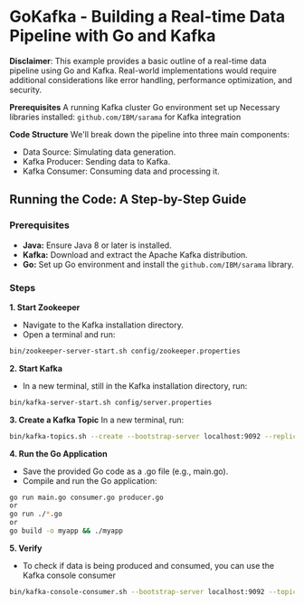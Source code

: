 # GoKafka - Building a Real-time Data Pipeline with Go and Kafka

**Disclaimer**: This example provides a basic outline of a real-time data pipeline using Go and Kafka. Real-world implementations would require additional considerations like error handling, performance optimization, and security.

**Prerequisites**
A running Kafka cluster
Go environment set up
Necessary libraries installed: ```github.com/IBM/sarama``` for Kafka integration

**Code Structure**
We'll break down the pipeline into three main components:

- Data Source: Simulating data generation.
- Kafka Producer: Sending data to Kafka.
- Kafka Consumer: Consuming data and processing it.


## Running the Code: A Step-by-Step Guide
### Prerequisites
- **Java:** Ensure Java 8 or later is installed.
- **Kafka:** Download and extract the Apache Kafka distribution.
- **Go:** Set up Go environment and install the ```github.com/IBM/sarama``` library.

### Steps
**1. Start Zookeeper**
- Navigate to the Kafka installation directory.
- Open a terminal and run:
```bash
bin/zookeeper-server-start.sh config/zookeeper.properties
```

**2. Start Kafka**
- In a new terminal, still in the Kafka installation directory, run:
```bash
bin/kafka-server-start.sh config/server.properties
```

**3. Create a Kafka Topic**
In a new terminal, run:
```bash
bin/kafka-topics.sh --create --bootstrap-server localhost:9092 --replication-factor 1 --partitions 1 --topic my-topic
```

**4. Run the Go Application**
- Save the provided Go code as a .go file (e.g., main.go).
- Compile and run the Go application:
```bash
go run main.go consumer.go producer.go
or 
go run ./*.go
or 
go build -o myapp && ./myapp
```

**5. Verify**
- To check if data is being produced and consumed, you can use the Kafka console consumer
```bash
bin/kafka-console-consumer.sh --bootstrap-server localhost:9092 --topic my-topic --from-beginning
```